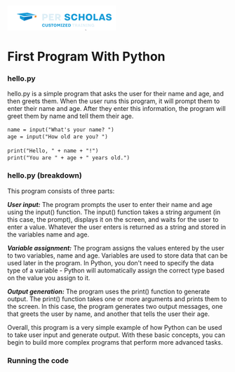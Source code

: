 [![Per Scholas](per_scholas.png)](https://www.perscholas.org) 

# First Program With Python

### hello.py
hello.py is a simple program that asks the user for their name and age, and then greets them. When the user runs this program, it will prompt them to enter their name and age. After they enter this information, the program will greet them by name and tell them their age.


```
name = input("What's your name? ")
age = input("How old are you? ")

print("Hello, " + name + "!")
print("You are " + age + " years old.")
```

### hello.py (breakdown)

This program consists of three parts:

***User input:*** The program prompts the user to enter their name and age using the input() function. The input() function takes a string argument (in this case, the prompt), displays it on the screen, and waits for the user to enter a value. Whatever the user enters is returned as a string and stored in the variables name and age.

***Variable assignment:*** The program assigns the values entered by the user to two variables, name and age. Variables are used to store data that can be used later in the program. In Python, you don't need to specify the data type of a variable - Python will automatically assign the correct type based on the value you assign to it.

***Output generation:*** The program uses the print() function to generate output. The print() function takes one or more arguments and prints them to the screen. In this case, the program generates two output messages, one that greets the user by name, and another that tells the user their age.

Overall, this program is a very simple example of how Python can be used to take user input and generate output. With these basic concepts, you can begin to build more complex programs that perform more advanced tasks.

### Running the code

